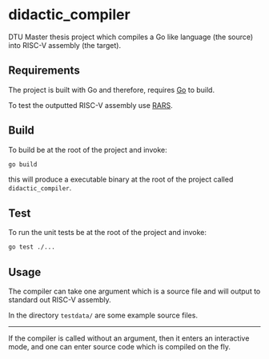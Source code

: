 # didactic_compiler

DTU Master thesis project which compiles a Go like language (the source) into
RISC-V assembly (the target).

## Requirements

The project is built with Go and therefore, requires [Go](https://go.dev/) to
build.

To test the outputted RISC-V assembly use
[RARS](https://github.com/TheThirdOne/rars).

## Build

To build be at the root of the project and invoke:

```bash
go build
```

this will produce a executable binary at the root of the project called
`didactic_compiler`.

## Test

To run the unit tests be at the root of the project and invoke:

```bash
go test ./...
```

## Usage

The compiler can take one argument which is a source file and will output to
standard out RISC-V assembly.

In the directory `testdata/` are some example source files.

---

If the compiler is called without an argument, then it enters an interactive
mode, and one can enter source code which is compiled on the fly.
